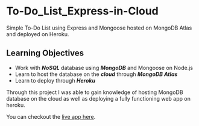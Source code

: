 # To-Do_List_Express-in-Cloud
Simple To-Do List using Express and Mongoose hosted on MongoDB Atlas and deployed on Heroku.

## Learning Objectives
* Work with ***NoSQL*** database using ***MongoDB*** and Mongoose on Node.js
* Learn to host the database on the ***cloud*** through ***MongoDB Atlas***
* Learn to deploy through ***Heroku***

Through this project I was able to gain knowledge of hosting MongoDB database on the cloud as well as deploying a fully functioning web app on heroku.

You can checkout the [live app here](https://arcane-scrubland-33575.herokuapp.com/).
